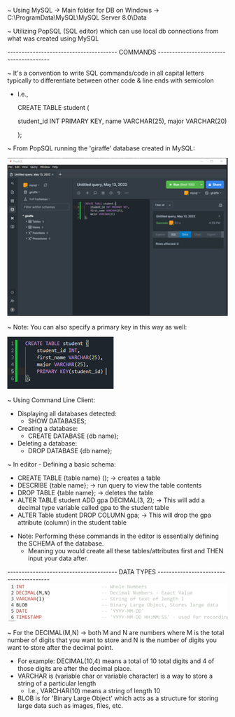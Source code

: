 ~ Using MySQL -> Main folder for DB on Windows -> C:\ProgramData\MySQL\MySQL Server 8.0\Data

~ Utilizing PopSQL (SQL editor) which can use local db connections from what was created using MySQL

--------------------------------------- COMMANDS ---------------------------------------

~ It's a convention to write SQL commands/code in all capital letters typically to differentiate between other code & line ends with semicolon
  - I.e., 
    
    CREATE TABLE student
    (
    
      student_id INT PRIMARY KEY,
      name VARCHAR(25),
      major VARCHAR(20)
      
    );
    
~ From PopSQL running the 'giraffe' database created in MySQL:

<img src = "Images/PopSQL-First-Table.PNG">

~ Note: You can also specify a primary key in this way as well:

<img src = "Images/Another-Way-Primary-Key.PNG">
    
~ Using Command Line Client:
  - Displaying all databases detected:
    - SHOW DATABASES;
  - Creating a database:
    - CREATE DATABASE {db name};
  - Deleting a database:
    - DROP DATABASE {db name};
  
~ In editor - Defining a basic schema:
  - CREATE TABLE {table name} (); -> creates a table 
  - DESCRIBE {table name}; -> run query to view the table contents
  - DROP TABLE {table name}; -> deletes the table
  - ALTER TABLE student ADD gpa DECIMAL(3, 2); -> This will add a decimal type variable called gpa to the student table
  - ALTER Table student DROP COLUMN gpa; -> This will drop the gpa attribute (column) in the student table
  
  * Note: Performing these commands in the editor is essentially defining the SCHEMA of the database.
    - Meaning you would create all these tables/attributes first and THEN input your data after.
  
--------------------------------------- DATA TYPES ---------------------------------------
<img src = "Images/Basic-Types.PNG">

~ For the DECIMAL(M,N) -> both M and N are numbers where M is the total number of digits that you want to store and N is the number of digits you want to store after the decimal point. 
  - For example: DECIMAL(10,4) means a total of 10 total digits and 4 of those digits are after the decimal place. 
  - VARCHAR is (variable char or variable character) is a way to store a string of a particular length
    - I.e., VARCHAR(10) means a string of length 10
  - BLOB is for 'Binary Large Object' which acts as a structure for storing large data such as images, files, etc.
